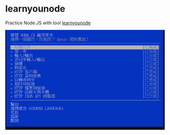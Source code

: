 # learnyounode

Practice Node.JS with tool [learnyounode](https://github.com/workshopper/learnyounode)

![Screenshot](./img/screenshot.png)